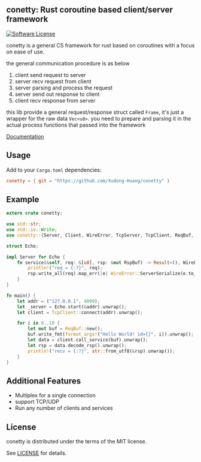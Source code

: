 ## conetty: Rust coroutine based client/server framework
[![Software License](https://img.shields.io/badge/license-MIT-brightgreen.svg)](LICENSE)

conetty is a general CS framework for rust based on coroutines with a focus on ease of use.

the general communication procedure is as below
1. client send request to server
2. server recv request from client
3. server parsing and process the request
4. server send out response to client
5. client recv response from server

this lib provide a general request/response struct called `Frame`, it's just a wrapper for the raw
data `Vec<u8>`. you need to prepare and parsing it in the actual process functions that passed into
the framework

[Documentation](https://docs.rs/conetty)

## Usage

Add to your `Cargo.toml` dependencies:

```toml
conetty = { git = "https://github.com/Xudong-Huang/conetty" }
```

## Example

```rust
extern crate conetty;

use std::str;
use std::io::Write;
use conetty::{Server, Client, WireError, TcpServer, TcpClient, ReqBuf, RspBuf};

struct Echo;

impl Server for Echo {
    fn service(&self, req: &[u8], rsp: &mut RspBuf) -> Result<(), WireError> {
        println!("req = {:?}", req);
        rsp.write_all(req).map_err(|e| WireError::ServerSerialize(e.to_string()))
    }
}

fn main() {
    let addr = ("127.0.0.1", 4000);
    let _server = Echo.start(&addr).unwrap();
    let client = TcpClient::connect(addr).unwrap();

    for i in 0..10 {
        let mut buf = ReqBuf::new();
        buf.write_fmt(format_args!("Hello World! id={}", i)).unwrap();
        let data = client.call_service(buf).unwrap();
        let rsp = data.decode_rsp().unwrap();
        println!("recv = {:?}", str::from_utf8(&rsp).unwrap());
    }
}
```

## Additional Features
- Multiplex for a single connection
- support TCP/UDP
- Run any number of clients and services

## License

conetty is distributed under the terms of the MIT license.

See [LICENSE](LICENSE) for details.
